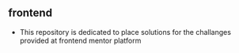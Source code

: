 ## frontend
- This repository is dedicated to place solutions for the challanges provided at frontend mentor platform